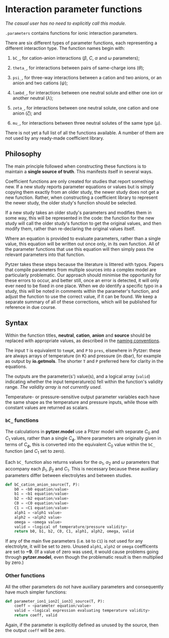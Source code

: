 <script type="text/x-mathjax-config">
MathJax.Hub.Config({tex2jax: {inlineMath: [['$','$'], ['\\(','\\)']]}});
</script>
<script src='https://cdnjs.cloudflare.com/ajax/libs/mathjax/2.7.5/MathJax.js?config=TeX-MML-AM_CHTML' async></script>

# Interaction parameter functions

*The casual user has no need to explicitly call this module.*

`.parameters` contains functions for ionic interaction parameters.

There are six different types of parameter functions, each representing a different interaction type. The function names begin with:

  1. `bC_`, for cation-anion interactions ($\beta$, $C$, $\alpha$ and $\omega$ parameters);

  2. `theta_`, for interactions between pairs of same-charge ions ($\theta$);

  3. `psi_`, for three-way interactions between a cation and two anions, or an anion and two cations ($\psi$);

  4. `lambd_`, for interactions between one neutral solute and either one ion or another neutral ($\lambda$);

  5. `zeta_`, for interactions between one neutral solute, one cation and one anion ($\zeta$); and

  6. `mu_`, for interactions between three neutral solutes of the same type ($\mu$).

There is not yet a full list of all the functions available. A number of them are not used by any ready-made coefficient library.

## Philosophy

The main principle followed when constructing these functions is to maintain a **single source of truth**. This manifests itself in several ways.

Coefficient functions are only created for studies that report something new. If a new study reports parameter equations or values but is simply copying them exactly from an older study, the newer study does not get a new function. Rather, when constructing a coefficient library to represent the newer study, the older study's function should be selected.

If a new study takes an older study's parameters and modifies them in some way, this will be represented in the code: the function for the new study will call the older study's function to get the original values, and then modify them, rather than re-declaring the original values itself.

Where an equation is provided to evaluate parameters, rather than a single value, this equation will be written out once only, in its own function. All of the parameter functions that use this equation will then simply pass the relevant parameters into that function.

Pytzer takes these steps because the literature is littered with typos. Papers that compile parameters from multiple sources into a complex model are particularly problematic. Our approach should minimise the opportunity for these errors to occur, and better still, once an error is detected, it will only ever need to be fixed in one place. When we *do* identify a specific typo in a study, this will be noted in comments within the parameter's function, and adjust the function to use the correct value, if it can be found. We keep a separate summary of all of these corrections, which will be published for reference in due course.


## Syntax

Within the function titles, **neutral**, **cation**, **anion** and **source** should be replaced with appropriate values, as described in the [naming conventions](../../name-conventions).

The input `T` is equivalent to `tempK`, and `P` to `pres`, elsewhere in Pytzer: these are always arrays of temperature (in K) and pressure (in dbar), for example as output by **io.getmols**. The shorter `T` and `P` preferred here for clarity in the equations.

The outputs are the parameter(s') value(s), and a logical array (`valid`) indicating whether the input temperature(s) fell within the function's validity range. *The validity array is not currently used.*

Temperature- or pressure-sensitive output parameter variables each have the same shape as the temperature and pressure inputs, while those with constant values are returned as scalars.

### `bC_` functions

The calculations in **pytzer.model** use a Pitzer model with separate $C_0$ and $C_1$ values, rather than a single $C_\phi$. Where parameters are originally given in terms of $C_\phi$, this is converted into the equivalent $C_0$ value within the `bC_` function (and $C_1$ set to zero).

Each `bC_` function also returns values for the $\alpha_1$, $\alpha_2$ and $\omega$ parameters that accompany each $\beta_1$, $\beta_2$ and $C_1$. This is necessary because these auxiliary parameters differ between electrolytes and between studies.

```python
def bC_cation_anion_source(T, P):
    b0 = <b0 equation/value>
    b1 = <b1 equation/value>
    b2 = <b2 equation/value>
    C0 = <C0 equation/value>
    C1 = <C1 equation/value>
    alph1 = <alph1 value>
    alph2 = <alph2 value>
    omega = <omega value>
    valid = <logical of temperature/pressure validity>
    return b0, b1, b2, C0, C1, alph1, alph2, omega, valid
```

If any of the main five parameters (i.e. `b0` to `C1`) is not used for any electrolyte, it will be set to zero. Unused `alph1`, `alph2` or `omega` coefficents are set to **−9**. (If a value of zero was used, it would cause problems going through **pytzer.model**, even though the problematic result is then multiplied by zero.)

### Other functions

All the other parameters do not have auxiliary parameters and consequently have much simpler functions:

```python
def parameter_ion1_ion2[_ion3]_source(T, P):
    coeff = <parameter equation/value>
    valid = <logical expression evaluating temperature validity>
    return coeff, valid
```

Again, if the parameter is explicitly defined as unused by the source, then the output `coeff` will be zero.
